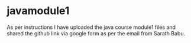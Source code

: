 # javamodule1
As per instructions I have uploaded the java course module1 files and shared the github link via google form as per the email from Sarath Babu.
